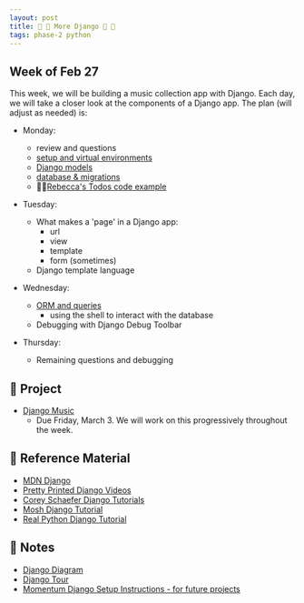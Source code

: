 ```yaml
---
layout: post
title: 🦄 🦄 More Django 🦄 🦄
tags: phase-2 python
---
```


## Week of Feb 27

This week, we will be building a music collection app with Django. Each day, we will take a closer look at the components of a Django app. The plan (will adjust as needed) is:

- Monday:

  - review and questions
  - [setup and virtual environments](https://www.notion.so/momentumlearn/Starting-a-new-Django-project-071f052d07cc4ea6bdf998eb9e4a4a3c)
  - [Django models](https://github.com/Momentum-Team-17/notes/blob/main/django-models.md)
  - [database & migrations](https://github.com/Momentum-Team-17/notes/blob/main/django-database-and-migrations.md)
  - 🧙🏼[Rebecca's Todos code example](https://github.com/Momentum-Team-17/example-django-todos)

- Tuesday:
  - What makes a 'page' in a Django app:
    - url
    - view
    - template
    - form (sometimes)
  - Django template language

- Wednesday:
  - [ORM and queries](https://github.com/Momentum-Team-17/notes/blob/main/django-queries.md)
    - using the shell to interact with the database
  - Debugging with Django Debug Toolbar

- Thursday:
  - Remaining questions and debugging

## 🎯 Project

- [Django Music](https://classroom.github.com/a/E_py3MbD)
  - Due Friday, March 3. We will work on this progressively throughout the week.

## 🔖 Reference Material

- [MDN Django](https://developer.mozilla.org/en-US/docs/Learn/Server-side/Django)
- [Pretty Printed Django Videos](https://www.youtube.com/watch?v=QVX-etwgvJ8)
- [Corey Schaefer Django Tutorials](https://www.youtube.com/playlist?list=PL-osiE80TeTtoQCKZ03TU5fNfx2UY6U4p)
- [Mosh Django Tutorial](https://www.youtube.com/watch?v=rHux0gMZ3Eg)
- [Real Python Django Tutorial](https://realpython.com/get-started-with-django-1/)

## 🦉 Notes

- [Django Diagram](https://github.com/Momentum-Team-16/notes/blob/main/django-diagram.md)
- [Django Tour](https://github.com/Momentum-Team-16/notes/blob/main/django-tour.md)
- [Momentum Django Setup Instructions - for future projects](https://www.notion.so/momentumlearn/Starting-a-new-Django-project-071f052d07cc4ea6bdf998eb9e4a4a3c)

